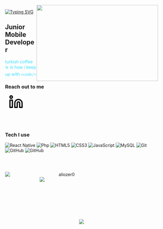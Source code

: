 <img src="https://giphy.com/embed/uurtMtTKqkJda4dk8Y" align="right" width="400" height="250">


<a href="https://git.io/typing-svg"><img src="https://readme-typing-svg.herokuapp.com?font=Fira+Code&pause=1000&color=384DF7&width=435&lines=Hello!;I'm+Ali+%C3%96zer" alt="Typing SVG" /></a>
</h1>

## Junior Mobile Developer

<font color="#384DF7FF">turkish coffee :coffee: is how i keep up with `<code/>` </font>

### Reach out to me

&nbsp;&nbsp;
[![website](./img/linkedin-light.svg)](https://www.linkedin.com/in/ozerali00/#gh-dark-mode-only)

<br />
<br />

### Tech I use

![React Native](https://img.shields.io/badge/React_Native-20232A?style=style=flat-square&logo=react&logoColor=61DAFB)
![Php](https://img.shields.io/badge/PHP-777BB4?style=flat-square&logo=php&logoColor=white)
![HTML5](https://img.shields.io/badge/-HTML5-E34F26?style=flat-square&logo=html5&logoColor=white)
![CSS3](https://img.shields.io/badge/-CSS3-1572B6?style=flat-square&logo=css3)
![JavaScript](https://img.shields.io/badge/-JavaScript-black?style=flat-square&logo=javascript)
![MySQL](https://img.shields.io/badge/-MySQL-black?style=flat-square&logo=mysql)
![Git](https://img.shields.io/badge/-Git-black?style=flat-square&logo=git)
![GitHub](https://img.shields.io/badge/-GitHub-181717?style=flat-square&logo=github)
![GitHub](https://img.shields.io/badge/C%2B%2B-00599C?style=flat-square&logo=c%2B%2B&logoColor=white)

<br />
<br />

<p align=center>
  <div align=center>
    <a href="https://github.com/aliozer0/github-readme-streak-stats" title="Go to Source">
      <img align="left" width=390 src="https://github-readme-streak-stats.herokuapp.com/?user=aliozer0&theme=react&border=61dafb&hide_border=true" alt="aliozer0" />
    </a>
    <a href="https://github.com/anuraghazra/github-readme-stats" title="Go to Source">
      <img align="right" width=390 src="https://github-readme-stats.vercel.app/api?username=aliozer0&show_icons=true&theme=react&border_color=61dafb&hide_border=true" />
    </a>
  </div>
  <br><br><br><br><br><br><br><br><br>
  <div align=center>
    <a href="https://github.com/anuraghazra/github-readme-stats">
      <img width=325 align="center" src="https://github-readme-stats.vercel.app/api/top-langs/?username=aliozer0&theme=react" />
    </a>
  </div>
  <br>
